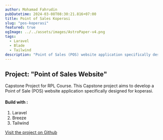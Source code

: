 ```yaml
---
author: Mohamad Fahrudin
pubDatetime: 2024-03-08T08:30:21.816+07:00
title: Point of Sales Koperasi
slug: "pos-koperasi"
featured: true
ogImage: ../../assets/images/AstroPaper-v4.png
tags:
  - Laravel
  - Blade
  - Tailwind
description: "Point of Sales (POS) website application specifically designed for Koperasi."
---
```


## Project: "Point of Sales Website"
Capstone Project for RPL Course. This Capstone project aims to develop a Point of Sale (POS) 
website application specifically designed for koperasi.


#### Build with :
1. Laravel
2. Breeze
3. Tailwind

[Visit the project on Github](https://github.com/adinfahru/pos-koperasi) <br/>